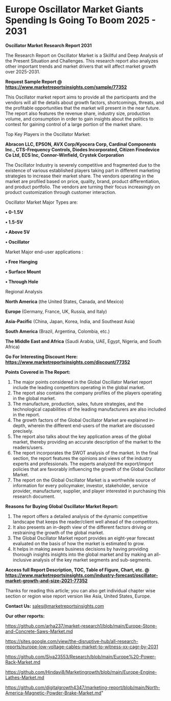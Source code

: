 # Europe Oscillator Market Giants Spending Is Going To Boom 2025 - 2031

<strong>Oscillator Market Research Report 2031</strong>

The Research Report on Oscillator Market is a Skillful and Deep Analysis of the Present Situation and Challenges. This research report also analyzes other important trends and market drivers that will affect market growth over 2025-2031.

<strong>Request Sample Report @ <a href=https://www.marketreportsinsights.com/sample/77352>https://www.marketreportsinsights.com/sample/77352</a></strong>

This Oscillator market report aims to provide all the participants and the vendors will all the details about growth factors, shortcomings, threats, and the profitable opportunities that the market will present in the near future. The report also features the revenue share, industry size, production volume, and consumption in order to gain insights about the politics to contest for gaining control of a large portion of the market share.

Top Key Players in the Oscillator Market:

<strong>Abracon LLC, EPSON, AVX Corp/Kyocera Corp, Cardinal Components Inc., CTS-Frequency Controls, Diodes Incorporated, Citizen Finedevice Co Ltd, ECS Inc, Connor-Winfield, Crystek Corporation</strong>

The Oscillator Industry is severely competitive and fragmented due to the existence of various established players taking part in different marketing strategies to increase their market share. The vendors operating in the market are profiled based on price, quality, brand, product differentiation, and product portfolio. The vendors are turning their focus increasingly on product customization through customer interaction.

Oscillator Market Major Types are:

<strong>• 0-1.5V

• 1.5-5V

• Above 5V

• Oscillator</strong>

Market Major end-user applications :

<strong>• Free Hanging

• Surface Mount

• Through Hole</strong>

Regional Analysis

</u><strong><b>North America</b></strong> (the United States, Canada, and Mexico)

<strong><b>Europe </b></strong>(Germany, France, UK, Russia, and Italy)

<strong><b>Asia-Pacific</b></strong> (China, Japan, Korea, India, and Southeast Asia)

<strong><b>South America</b></strong> (Brazil, Argentina, Colombia, etc.)

<strong><b>The Middle East and Africa</b></strong> (Saudi Arabia, UAE, Egypt, Nigeria, and South Africa)

<strong>Go For Interesting Discount Here: <a href=https://www.marketreportsinsights.com/discount/77352>https://www.marketreportsinsights.com/discount/77352</a></strong>

<strong>Points Covered in The Report:</strong>
<ol>
  <li>The major points considered in the Global Oscillator Market report include the leading competitors operating in the global market.</li>
  <li>The report also contains the company profiles of the players operating in the global market.</li>
  <li>The manufacture, production, sales, future strategies, and the technological capabilities of the leading manufacturers are also included in the report.</li>
  <li>The growth factors of the Global Oscillator Market are explained in-depth, wherein the different end-users of the market are discussed precisely.</li>
  <li>The report also talks about the key application areas of the global market, thereby providing an accurate description of the market to the readers/users.</li>
  <li>The report incorporates the SWOT analysis of the market. In the final section, the report features the opinions and views of the industry experts and professionals. The experts analyzed the export/import policies that are favorably influencing the growth of the Global Oscillator Market.</li>
  <li>The report on the Global Oscillator Market is a worthwhile source of information for every policymaker, investor, stakeholder, service provider, manufacturer, supplier, and player interested in purchasing this research document.</li>
</ol>
<strong>Reasons for Buying Global Oscillator Market Report:</strong>

<ol>
  <li>The report offers a detailed analysis of the dynamic competitive landscape that keeps the reader/client well ahead of the competitors.</li>
  <li>It also presents an in-depth view of the different factors driving or restraining the growth of the global market.</li>
  <li>The Global Oscillator Market report provides an eight-year forecast evaluated on the basis of how the market is estimated to grow.</li>
  <li>It helps in making aware business decisions by having providing thorough insights insights into the global market and by making an all-inclusive analysis of the key market segments and sub-segments.</li>
</ol>
<strong>Access full Report Description, TOC, Table of Figure, Chart, etc. @ <a href=https://www.marketreportsinsights.com/industry-forecast/oscillator-market-growth-and-size-2021-77352>https://www.marketreportsinsights.com/industry-forecast/oscillator-market-growth-and-size-2021-77352</a></strong>


Thanks for reading this article; you can also get individual chapter wise section or region wise report version like Asia, United States, Europe.

<strong>Contact Us:</strong>
sales@marketreportsinsights.com

<strong>Our other reports:</strong>

<a href=https://github.com/arha237/market-research1/blob/main/Europe-Stone-and-Concrete-Saws-Market.md>https://github.com/arha237/market-research1/blob/main/Europe-Stone-and-Concrete-Saws-Market.md</a>

<a href=https://sites.google.com/view/the-disruptive-hub/all-research-reports/europe-low-voltage-cables-market-to-witness-xx-cagr-by-2031>https://sites.google.com/view/the-disruptive-hub/all-research-reports/europe-low-voltage-cables-market-to-witness-xx-cagr-by-2031</a>

<a href=https://github.com/Siya23553/Research/blob/main/Europe%20-Power-Rack-Market.md>https://github.com/Siya23553/Research/blob/main/Europe%20-Power-Rack-Market.md</a>

<a href=https://github.com/Hindavi8/Marketingrowth/blob/main/Europe-Engine-Lathes-Market.md>https://github.com/Hindavi8/Marketingrowth/blob/main/Europe-Engine-Lathes-Market.md</a>

<a href=https://github.com/digitalgrowth4347/marketing-report/blob/main/North-America-Magnetic-Powder-Brake-Market.md>https://github.com/digitalgrowth4347/marketing-report/blob/main/North-America-Magnetic-Powder-Brake-Market.md</a>"
